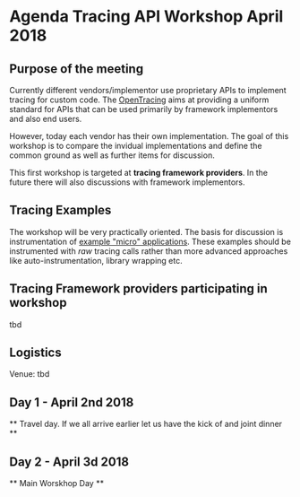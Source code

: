 # Agenda Tracing API Workshop April 2018


## Purpose of the meeting

Currently different vendors/implementor use proprietary APIs to implement tracing for custom code. The [OpenTracing](https://github.com/opentracing) 
aims at providing a uniform standard for APIs that can be used primarily by framework implementors and also end users. 

However, today each vendor has their own implementation. The goal of this workshop is to compare the invidual implementations and define the common ground as well as further items for discussion.

This first workshop is targeted at **tracing framework providers**. In the future there will also discussions with framework implementors.

## Tracing Examples

The workshop will be very practically oriented. The basis for discussion is instrumentation of [example "micro" applications](https://github.com/AloisReitbauer/TraceAPIWorkshop/tree/master/examples). These examples should be instrumented with *raw* tracing calls rather than more advanced approaches like auto-instrumentation, library wrapping etc. 

## Tracing Framework providers participating in workshop

tbd


## Logistics

Venue: tbd


## Day 1 - April 2nd 2018

** Travel day. If we all arrive earlier let us have the kick of and joint dinner **

## Day 2 - April 3d 2018

** Main Worskhop Day **

